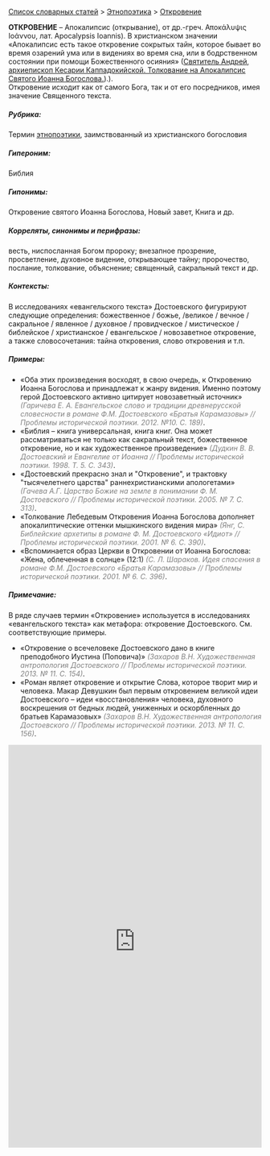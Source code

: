 <style>
st { color: Gray;
  font-style: italic;}
</style>

[Список словарных статей](https://thesaurus-dostoevsky.github.io/Thesaurus/) > [Этнопоэтика](ethnopoe.md) > [Откровение](откровение.md) 

**ОТКРОВЕНИЕ** – Апокалипсис (открывание),  от др.-греч.  Αποκάλυψις Ιοάννου, лат. Apocalypsis Ioannis). В христианском значении «Апокалипсис есть такое откровение сокрытых тайн, которое бывает во время озарений ума или в видениях во время сна, или в бодрственном состоянии при помощи Божественного осияния» ([Святитель Андрей, архиепископ Кесарии Каппадокийской. Толкование на Апокалипсис Святого Иоанна Богослова.](www.lib.pravmir.ru/library/readbook/44)).).  
Откровение исходит как от самого Бога, так и от его посредников, имея значение Священного текста.

##### Рубрика:
Термин [этнопоэтики](ethnopoe.md), заимствованный из христианского богословия
##### Гипероним:
Библия
##### Гипонимы:
Откровение святого Иоанна Богослова, Новый завет, Книга и др.
##### Корреляты, синонимы и перифразы:
весть, ниспосланная Богом пророку; внезапное прозрение, просветление, духовное видение, открывающее тайну; пророчество, послание, толкование, объяснение; священный, сакральный текст и др. 
##### Контексты:
В исследованиях «евангельского текста» Достоевского фигурируют следующие определения: божественное / божье, /великое / вечное / сакральное / явленное / духовное / провидческое / мистическое / библейское / христианское / евангельское / новозаветное откровение, а также словосочетания: тайна откровения,  слово откровения и т.п.
##### Примеры:
*	«Оба этих произведения восходят, в свою очередь, к Откровению 
Иоанна Богослова и принадлежат к жанру видения. Именно поэтому герой Достоевского активно цитирует новозаветный источник» <st>(Гаричева Е. А. Евангельское слово и традиции древнерусской словесности в романе Ф.М. Достоевского «Братья Карамазовы» // Проблемы исторической поэтики. 2012. №10. С. 189)</st>.
*	«Библия – книга универсальная, книга книг. Она может
рассматриваться не только как сакральный текст, божественное откровение, но и как художественное произведение» <st>(Дудкин В. В. Достоевский и Евангелие от Иоанна // Проблемы исторической поэтики. 1998. Т. 5. С. 343)</st>.
*	«Достоевский прекрасно знал и "Откровение", и трактовку 
"тысячелетнего царства" раннехристианскими апологетами» <st>(Гачева А.Г. Царство Божие на земле в понимании Ф. М. Достоевского // Проблемы исторической поэтики.  2005. № 7. С. 313)</st>.
*	«Толкование Лебедевым Откровения Иоанна Богослова дополняет 
апокалиптические оттенки мышкинского видения мира» <st>(Янг, С. Библейские архетипы в романе Ф. М. Достоевского «Идиот» // Проблемы исторической поэтики.  2001. № 6. С. 390)</st>.  
*	«Вспоминается образ Церкви в Откровении от Иоанна Богослова: «Жена, облеченная в солнце» (12:1) <st>(С. Л. Шараков. Идея спасения в романе Ф.М. Достоевского «Братья Карамазовы» // Проблемы исторической поэтики.  2001. № 6.  С. 396)</st>.
##### Примечание:
В ряде случаев термин «Откровение» используется в исследованиях «евангельского текста» как метафора: откровение Достоевского. См. соответствующие примеры.  
*	«Откровение о всечеловеке Достоевского дано в книге преподобного Иустина (Поповича)» <st>(Захаров В.Н. Художественная антропология Достоевского  // Проблемы исторической поэтики.  2013. № 11. С. 154)</st>. 
*	«Роман являет откровение и открытие Слова, которое творит мир и человека. Макар Девушкин был первым откровением великой идеи
Достоевского – идеи «восстановления» человека, духовного воскрешения от бедных людей, униженных и оскорбленных до братьев Карамазовых» <st>(Захаров В.Н.  Художественная антропология Достоевского  // Проблемы исторической поэтики.  2013. № 11. С. 156)</st>.


<iframe src="https://thesaurus-dostoevsky.github.io/nk/откровение.html" style="border:0px;width:100%;height:800px" allowfullscreen="true" webkitallowfullscreen="true" mozallowfullscreen="true">
